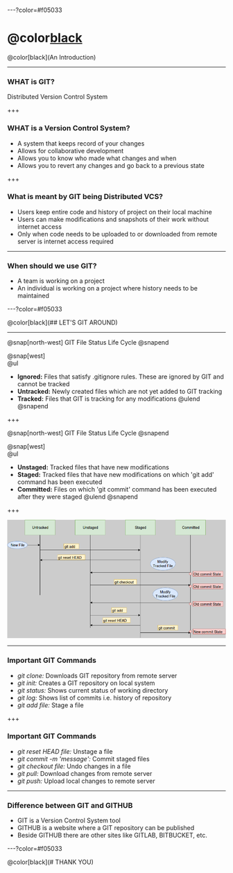 ---?color=#f05033
# @color[black](GIT) 

@color[black](An Introduction)

---

### WHAT is GIT?

Distributed Version Control System

+++

### WHAT is a Version Control System?

- A system that keeps record of your changes
- Allows for collaborative development
- Allows you to know who made what changes and when
- Allows you to revert any changes and go back to a previous state

+++

### What is meant by GIT being Distributed VCS?

- Users keep entire code and history of project on their local machine
- Users can make modifications and snapshots of their work without internet access
- Only when code needs to be uploaded to or downloaded from remote server is internet access required

---

### When should we use GIT?

- A team is working on a project
- An individual is working on a project where history needs to be maintained

---?color=#f05033

@color[black](## LET'S GIT AROUND)

---

@snap[north-west]
GIT File Status Life Cycle
@snapend

@snap[west]
<br>
@ul
- **Ignored:** Files that satisfy .gitignore rules. These are ignored by GIT and cannot be tracked 
- **Untracked:** Newly created files which are not yet added to GIT tracking
- **Tracked:** Files that GIT is tracking for any modifications
@ulend
@snapend

+++

@snap[north-west]
GIT File Status Life Cycle
@snapend

@snap[west]
<br>
@ul
- **Unstaged:** Tracked files that have new modifications
- **Staged:** Tracked files that have new modifications on which 'git add' command has been executed
- **Committed:** Files on which 'git commit' command has been executed after they were staged
@ulend
@snapend

+++

![File Life Cycle](/img/git_file_life_cycle.png )

---

### Important GIT Commands

- *git clone:* Downloads GIT repository from remote server
- *git init:* Creates a GIT repository on local system
- *git status:* Shows current status of working directory
- *git log:* Shows list of commits i.e. history of repository
- *git add file:* Stage a file

+++

### Important GIT Commands

- *git reset HEAD file:* Unstage a file
- *git commit -m 'message':* Commit staged files
- *git checkout file:* Undo changes in a file
- *git pull:* Download changes from remote server
- *git push:* Upload local changes to remote server

---

### Difference between GIT and GITHUB

- GIT is a Version Control System tool
- GITHUB is a website where a GIT repository can be published
- Beside GITHUB there are other sites like GITLAB, BITBUCKET, etc.

---?color=#f05033

@color[black](# THANK YOU)
